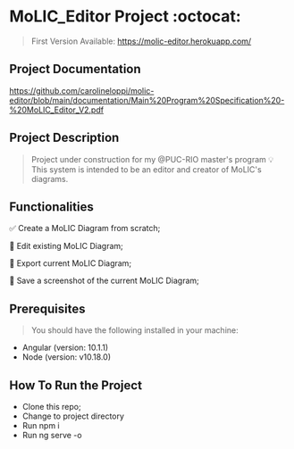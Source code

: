 # MoLIC_Editor Project :octocat:

> First Version Available: https://molic-editor.herokuapp.com/

## Project Documentation

https://github.com/carolineloppi/molic-editor/blob/main/documentation/Main%20Program%20Specification%20-%20MoLIC_Editor_V2.pdf

## Project Description

> Project under construction for my @PUC-RIO master's program :bulb:
> This system is intended to be an editor and creator of MoLIC's diagrams.

## Functionalities

:white_check_mark: Create a MoLIC Diagram from scratch;

:speech_balloon: Edit existing MoLIC Diagram;

:speech_balloon: Export current MoLIC Diagram;

:speech_balloon: Save a screenshot of the current MoLIC Diagram;

## Prerequisites

> You should have the following installed in your machine:

- Angular (version: 10.1.1)
- Node (version: v10.18.0)

## How To Run the Project

- Clone this repo;
- Change to project directory
- Run npm i
- Run ng serve -o
